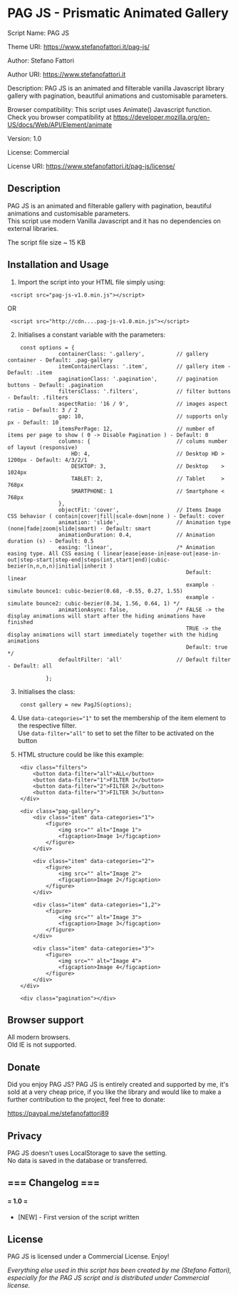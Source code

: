 # PAG JS - Prismatic Animated Gallery

Script Name: 	PAG JS 

Theme URI:	https://www.stefanofattori.it/pag-js/

Author:     	Stefano Fattori

Author URI:	https://www.stefanofattori.it

Description: PAG JS is an animated and filterable vanilla Javascript library gallery with pagination, beautiful animations and customisable parameters.

Browser compatibility: This script uses Animate() Javascript function. Check you browser compatibility at https://developer.mozilla.org/en-US/docs/Web/API/Element/animate

Version:     	1.0

License:    	Commercial

License URI:	https://www.stefanofattori.it/pag-js/license/


## Description

PAG JS is an animated and filterable gallery with pagination, beautiful animations and customisable parameters.  
This script use modern Vanilla Javascript and it has no dependencies on external libraries.    

The script file size ~ 15 KB

## Installation and Usage 

1. Import the script into your HTML file simply using:  
```
 <script src="pag-js-v1.0.min.js"></script>   
```
OR
```     
 <script src="http://cdn....pag-js-v1.0.min.js"></script> 
```

2. Initialises a constant variable with the parameters:  
```
	const options = {
                containerClass: '.gallery',          // gallery container - Default: .pag-gallery
                itemContainerClass: '.item',         // gallery item - Default: .item
                paginationClass: '.pagination',      // pagination buttons - Default: .pagination
                filtersClass: '.filters',            // filter buttons - Default: .filters
                aspectRatio: '16 / 9',               // images aspect ratio - Default: 3 / 2
                gap: 10,                             // supports only px - Default: 10
                itemsPerPage: 12,                    // number of items per page to show ( 0 -> Disable Pagination ) - Default: 0
                columns: {                           // colums number of layout (responsive)
                    HD: 4,                           // Desktop HD > 1200px - Default: 4/3/2/1
                    DESKTOP: 3,                      // Desktop    > 1024px  
                    TABLET: 2,                       // Tablet     > 768px
                    SMARTPHONE: 1                    // Smartphone < 768px  
                },
                objectFit: 'cover',                  // Items Image CSS behavior ( contain|cover|fill|scale-down|none ) - Default: cover
                animation: 'slide',                  // Animation type (none|fade|zoom|slide|smart) - Default: smart
                animationDuration: 0.4,              // Animation duration (s) - Default: 0.5
                easing: 'linear',                    /* Animation easing type. All CSS easing ( linear|ease|ease-in|ease-out|ease-in-out|step-start|step-end|steps(int,start|end)|cubic-bezier(n,n,n,n)|initial|inherit )
                                                        Default: linear
                                                        example - simulate bounce1: cubic-bezier(0.68, -0.55, 0.27, 1.55) 
                                                        example - simulate bounce2: cubic-bezier(0.34, 1.56, 0.64, 1) */
                animationAsync: false,               /* FALSE -> the display animations will start after the hiding animations have finished                
                                                        TRUE -> the display animations will start immediately together with the hiding animations 
                                                        Default: true */
                defaultFilter: 'all'                 // Default filter - Default: all

            };
```

3. Initialises the class:  
``` 
	const gallery = new PagJS(options); 
``` 

4. Use ` data-categories="1" ` to set the membership of the item element to the respective filter.    
   Use ` data-filter="all" ` to set to set the filter to be activated on the button	

5. HTML structure could be like this example: 
``` 
    <div class="filters">
        <button data-filter="all">ALL</button>
        <button data-filter="1">FILTER 1</button>
        <button data-filter="2">FILTER 2</button>
        <button data-filter="3">FILTER 3</button>
    </div>

	<div class="pag-gallery">
		<div class="item" data-categories="1">
			<figure>
				<img src="" alt="Image 1">
				<figcaption>Image 1</figcaption>
			</figure>
		</div>

		<div class="item" data-categories="2">
			<figure>
				<img src="" alt="Image 2">
				<figcaption>Image 2</figcaption>
			</figure>
		</div>

		<div class="item" data-categories="1,2">
			<figure>
				<img src="" alt="Image 3">
				<figcaption>Image 3</figcaption>
			</figure>
		</div>

		<div class="item" data-categories="3">
			<figure>
				<img src="" alt="Image 4">
				<figcaption>Image 4</figcaption>
			</figure>
		</div>
	</div>

	<div class="pagination"></div>
```

## Browser support
All modern browsers.   
Old IE is not supported.

## Donate
Did you enjoy PAG JS? PAG JS is entirely created and supported by me, it's sold at a very cheap price, if you like the library and would like to make a further contribution to the project, feel free to donate:       

https://paypal.me/stefanofattori89


## Privacy 
PAG JS  doesn't uses LocalStorage to save the setting.  
No data is saved in the database or transferred.  


## === Changelog ===

#### = 1.0 =
* [NEW] - First version of the script written  


## License
PAG JS is licensed under a Commercial License. Enjoy! 


*Everything else used in this script has been created by me (Stefano Fattori), especially for the PAG JS script and is distributed under Commercial license.*  
